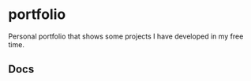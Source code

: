 # portfolio
Personal portfolio that shows some projects I have developed in my free time.

## Docs

